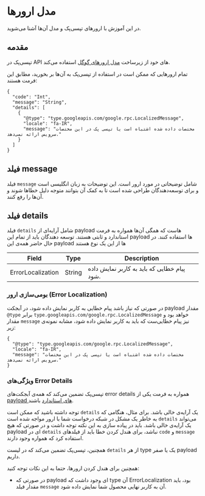 # مدل ارورها

در این آموزش با ارورهای تپسی‌پک و مدل آن‌ها آشنا می‌شوید.

## مقدمه

تپسی‌پک در
API
های خود از  زیرساخت
[مدل ارورهای گوگل](https://cloud.google.com/apis/design/errors)
استفاده می‌کند.

تمام ارورهایی که ممکن است در استفاده از تپسی‌پک به آن‌ها بر بخورید، مطابق این فرمت هستند:

```json5
{
  "code": "Int",
  "message": "String",
  "details": [
    {
      "@type": "type.googleapis.com/google.rpc.LocalizedMessage",
      "locale": "fa-IR",
      "message": "مختصات داده شده اشتباه است یا تپسی پک در این مختصات سرویس ارائه نمی‌دهد."
    }
  ]
}
```

## فیلد message

فیلد
`message`
شامل توضیحاتی در مورد ارور است. این توضیحات به زبان انگلیسی است و برای توسعه‌دهندگان طراحی شده است تا به کمک آن بتوانند متوجه دلیل خطاها شوند و آن‌ها را رفع کنند.

## فیلد details

فیلد
`details`
شامل آرایه‌ای از
payload
هاست که همگی آن‌ها همواره به فرمت استاندارد و ثابتی هستند.
توسعه دهندگان باید از تمام این
payload
ها استفاده کنند.
در حال حاضر همه‌ی این
payload
ها از این یک نوع هستند

| Field             | Type   | Description                                                                                                             |
|-------------------|--------|-------------------------------------------------------------------------------------------------------------------------|
| ErrorLocalization | String | پیام خطایی که باید به کاربر نمایش داده شود. |

### بومی‌سازی ارور (Error Localization)

در صورتی که نیاز باشد پیام خطایی به کاربر نمایش داده شود، در آبجکت
payload
مقدار
`@type`
برابر 
`type.googleapis.com/google.rpc.LocalizedMessage`
خواهد بود و مقدار
`message`
نیز پیام خطایی‌ست که باید به کاربر نمایش داده شود، مشابه نمونه‌ی زیر:

```json5
{
  "@type": "type.googleapis.com/google.rpc.LocalizedMessage",
  "locale": "fa-IR",
  "message": "مختصات داده شده اشتباه است یا تپسی پک در این مختصات سرویس ارائه نمی‌دهد."
}
```

### ویژگی‌های Error Details

تپسی‌پک تضمین می‌کند که همه‌ی آبجکت‌های
error details
همواره به فرمت یکی از
[payload های استاندارد](#فیلد-details)
باشند.

توجه داشته باشید که ممکن است
`details`
یک آرایه‌ی خالی باشد. برای مثال، هنگامی که به خاطر یک مشکل در شبکه درخواست شما با ارور مواجه شده است
`details`
می‌تواند یک آرایه‌ی خالی باشد. باید در پیاده سازی به این نکته توجه داشت و در صورتی که هیچ
payload
ای در
`details`
نباشد، برای هندل کردن خطا باید از فیلدهای
`code`
و
`message`
استفاده کرد که همواره وجود دارند.

همچنین، تپسی‌پک تضمین می‌کند که در لیست
`details`
از هر
type
یک یا صفر
payload
داریم.

همچنین برای هندل کردن ارورها، حتما به این نکات توجه کنید:

- در صورتی که
payload
ای وجود داشت که
type
آن
ErrorLocalization
بود، باید مقدار فیلد
`message`
آن به کاربر نهایی محصول شما نمایش داده شود.

